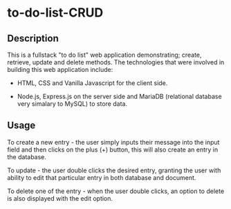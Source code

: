 # to-do-list-CRUD

## Description

This is a fullstack "to do list" web application demonstrating; create, retrieve, update and delete methods.
The technologies that were involved in building this web application include: 

+ HTML, CSS and Vanilla Javascript for the client side.

+ Node.js, Express.js on the server side and MariaDB (relational database very simalary to MySQL) to store data.

## Usage

To create a new entry - the user simply inputs their message into the input field and then clicks on the plus (+) button, this will also create an entry in the database.

To update - the user double clicks the desired entry, granting the user with ability to edit that particular entry in both database and document.

To delete one of the entry - when the user double clicks, an option to delete is also displayed with the edit option.